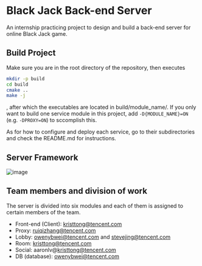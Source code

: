 # Black Jack Back-end Server
An internship practicing project to design and build a back-end server for online Black Jack game.

## Build Project
Make sure you are in the root directory of the repository, then executes
```bash
mkdir -p build
cd build
cmake ..
make -j
```
, after which the executables are located in build/module_name/. If you only want to build one service module in this project, add `-D{MODULE_NAME}=ON` (e.g. `-DPROXY=ON`) to sccomplish this. 

As for how to configure and deploy each service, go to their subdirectories and check the README.md for instructions.

## Server Framework
![image](https://git.woa.com/ruiqizhang/UA_BlackJack_Server/raw/master/images/ServerFramework.png)

## Team members and division of work
The server is divided into six modules and each of them is assigned to certain members of the team. 

+ Front-end (Client): kristtong@tencent.com
+ Proxy: ruiqizhang@tencent.com
+ Lobby: owenybwei@tencent.com and stevejing@tencent.com
+ Room: kristtong@tencent.com
+ Social: aaronlv@kristtong@tencent.com
+ DB (database): owenybwei@tencent.com